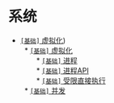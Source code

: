 # 系统

* [`[基础]` 虚拟化](./System.md#虚拟化))  
&nbsp;&nbsp;* [`[基础]` 虚拟化](./System.md#虚拟化)    
&nbsp;&nbsp;&nbsp;&nbsp;&nbsp;&nbsp;&nbsp;&nbsp;* [`[基础]` 进程](./操作系统导论.第四章.进程.读书笔记.md#操作系统导论.第四章.进程)  
&nbsp;&nbsp;&nbsp;&nbsp;&nbsp;&nbsp;&nbsp;&nbsp;* [`[基础]` 进程API](./操作系统导论.第五章.进程API.读书笔记.md#第五章进程API)  
&nbsp;&nbsp;&nbsp;&nbsp;&nbsp;&nbsp;&nbsp;&nbsp;* [`[基础]` 受限直接执行](./操作系统导论.第六章.机制:受限直接执行.读书笔记.md#第六章机制：受限直接执行)  
&nbsp;&nbsp;* [`[基础]` 并发](./System.md#并发)